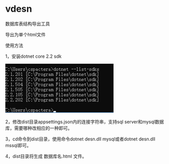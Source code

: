 # vdesn
数据库表结构导出工具

导出为单个html文件

使用方法

1，安装dotnet core 2.2 sdk

![演示](https://github.com/ghconn/vdesn/blob/master/1.png)

2，修改dist目录appsettings.json内的连接字符串，支持sql server和mysql数据库，需要哪种改相应的一种即可。

3，cd命令到dist目录，使用命令dotnet desn.dll mysql或者dotnet desn.dll mssql即可。

4，dist目录将生成 数据库名.html 文件。
